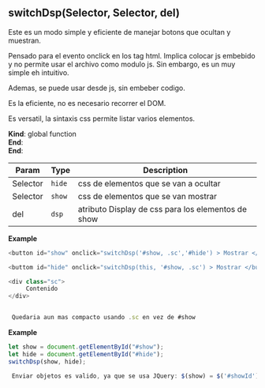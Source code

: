 <a name="switchDsp"></a>

## switchDsp(Selector, Selector, del)
Este es un modo simple y eficiente de manejar botons que ocultan y muestran.

Pensado para el evento onclick en los tag html. Implica colocar js embebido y no
permite usar el archivo como modulo js. Sin embargo, es un muy simple eh intuitivo.

Ademas, se puede usar desde js, sin embeber codigo.

Es la eficiente, no es necesario recorrer el DOM.

Es versatil, la sintaxis css permite listar varios elementos.

**Kind**: global function  
**End**:   
**End**:   

| Param | Type | Description |
| --- | --- | --- |
| Selector | <code>hide</code> | css de elementos que se van a ocultar |
| Selector | <code>show</code> | css de elementos que se van mostrar |
| del | <code>dsp</code> | atributo Display de css para los elementos de show |

**Example**  
```js
<button id="show" onclick="switchDsp('#show, .sc','#hide') > Mostrar </button>

<buttom id="hide" onclick="switchDsp(this, '#show, .sc') > Mostrar </button>

<div class="sc"> 
     Contenido 
</div>


 Quedaria aun mas compacto usando .sc en vez de #show
```
**Example**  
```js
let show = document.getElementById("#show");
let hide = document.getElementById("#hide");
switchDsp(show, hide);

 Enviar objetos es valido, ya que se usa JQuery: $(show) = $('#showId')
```

